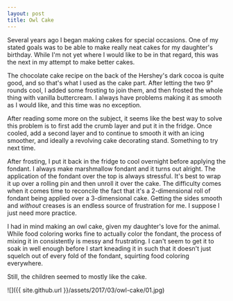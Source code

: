 ```yaml
---
layout: post
title: Owl Cake
---
```

Several years ago I began making cakes for special occasions. One of my stated
goals was to be able to make really neat cakes for my daughter's birthday. While
I'm not yet where I would like to be in that regard, this was the next in my
attempt to make better cakes.

The chocolate cake recipe on the back of the Hershey's dark cocoa is quite good,
and so that's what I used as the cake part. After letting the two 9" rounds
cool, I added some frosting to join them, and then frosted the whole thing with
vanilla buttercream. I always have problems making it as smooth as I would like,
and this time was no exception.

After reading some more on the subject, it seems like the best way to solve this
problem is to first add the crumb layer and put it in the fridge. Once cooled,
add a second layer and to continue to smooth it with an icing smoother, and
ideally a revolving cake decorating stand. Something to try next time.

After frosting, I put it back in the fridge to cool overnight before applying
the fondant. I always make marshmallow fondant and it turns out alright. The
application of the fondant over the top is always stressful. It's best to wrap
it up over a rolling pin and then unroll it over the cake. The difficulty comes
when it comes time to reconcile the fact that it's a 2-dimensional roll of
fondant being applied over a 3-dimensional cake. Getting the sides smooth and
_without_ creases is an endless source of frustration for me. I suppose I just
need more practice.

I had in mind making an owl cake, given my daughter's love for the animal. While
food coloring works fine to actually color the fondant, the process of mixing it
in consistently is messy and frustrating. I can't seem to get it to soak in well
enough before I start kneading it in such that it doesn't just squelch out of
every fold of the fondant, squirting food coloring everywhere.

Still, the children seemed to mostly like the cake.

![]({{ site.github.url }}/assets/2017/03/owl-cake/01.jpg)
